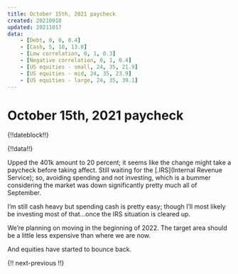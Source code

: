 ```yaml
---
title: October 15th, 2021 paycheck
created: 20210918
updated: 20211017
data:
    - [Debt, 0, 0, 0.4]
    - [Cash, 5, 10, 13.8]
    - [Low correlation, 0, 1, 0.3]
    - [Negative correlation, 0, 1, 0.4]
    - [US equities - small, 24, 35, 21.9]
    - [US equities - mid, 24, 35, 23.9]
    - [US equities - large, 24, 35, 39.1]
---
```


# October 15th, 2021 paycheck

{!!dateblock!!}

{!!data!!}

Upped the 401k amount to 20 percent; it seems like the change might take a paycheck before taking affect. Still waiting for the [.IRS](Internal Revenue Service); so, avoiding spending and not investing, which is a bummer considering the market was down significantly pretty much all of September.

I’m still cash heavy but spending cash is pretty easy; though I’ll most likely be investing most of that...once the IRS situation is cleared up.

We’re planning on moving in the beginning of 2022. The target area should be a little less expensive than where we are now.

And equities have started to bounce back.

{!! next-previous !!}
